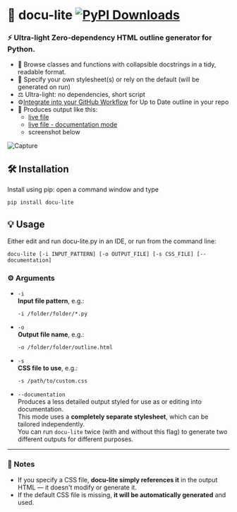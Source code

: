 # 🧾 docu-lite [![PyPI Downloads](https://static.pepy.tech/badge/docu-lite)](https://pepy.tech/projects/docu-lite)
### ⚡ Ultra-light Zero-dependency HTML outline generator for Python.  



* 📖 Browse classes and functions with collapsible docstrings in a tidy, readable format.
* 📘 Specify your own stylesheet(s) or rely on the default (will be generated on run)
* ⚖️ Ultra-light: no dependencies, short script
* ⚙️[Integrate into your GitHub Workflow](https://g1ojs.github.io/docu-lite/add-to-workflow/) for Up to Date outline in your repo
* 👀 Produces output like this:
    - [live file](https://g1ojs.github.io/docu-lite/docu-lite-outline.html)
    - [live file - documentation mode](https://g1ojs.github.io/docu-lite/docu-lite-outline_docs.html)
    - screenshot below

![Capture](https://github.com/user-attachments/assets/c2eb5243-5666-428a-a1f7-4a09ec127285)

## 🛠 Installation

Install using pip: open a command window and type

```
pip install docu-lite
```
## 💡 Usage
Either edit and run docu-lite.py in an IDE, or run from the command line:
```
docu-lite [-i INPUT_PATTERN] [-o OUTPUT_FILE] [-s CSS_FILE] [--documentation]
```
### ⚙️ Arguments

- `-i`  
  **Input file pattern**, e.g.:  
  ```
  -i /folder/folder/*.py
  ```

- `-o`  
  **Output file name**, e.g.:  
  ```
  -o /folder/folder/outline.html
  ```

- `-s`  
  **CSS file to use**, e.g.:  
  ```
  -s /path/to/custom.css
  ```

- `--documentation`  
  Produces a less detailed output styled for use as or editing into documentation.  
  This mode uses a **completely separate stylesheet**, which can be tailored independently.  
  You can run `docu-lite` twice (with and without this flag) to generate two different outputs for different purposes.

---

### 📝 Notes

- If you specify a CSS file, **docu-lite simply references it** in the output HTML — it doesn't modify or generate it.
- If the default CSS file is missing, **it will be automatically generated** and used.


